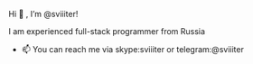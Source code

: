 Hi 👋 , I’m @sviiiter!

I am experienced full-stack programmer from Russia

- 📫 You can reach me via skype:sviiiter or telegram:@sviiiter

<!---
sviiiter/sviiiter is a ✨ special ✨ repository because its `README.md` (this file) appears on your GitHub profile.
You can click the Preview link to take a look at your changes.
--->
